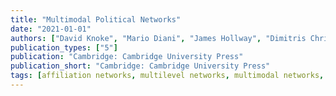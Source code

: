 ```yaml
---
title: "Multimodal Political Networks"
date: "2021-01-01"
authors: ["David Knoke", "Mario Diani", "James Hollway", "Dimitris Christopoulos"]
publication_types: ["5"]
publication: "Cambridge: Cambridge University Press"
publication_short: "Cambridge: Cambridge University Press"
tags: [affiliation networks, multilevel networks, multimodal networks, political networks, recent]
---
```

